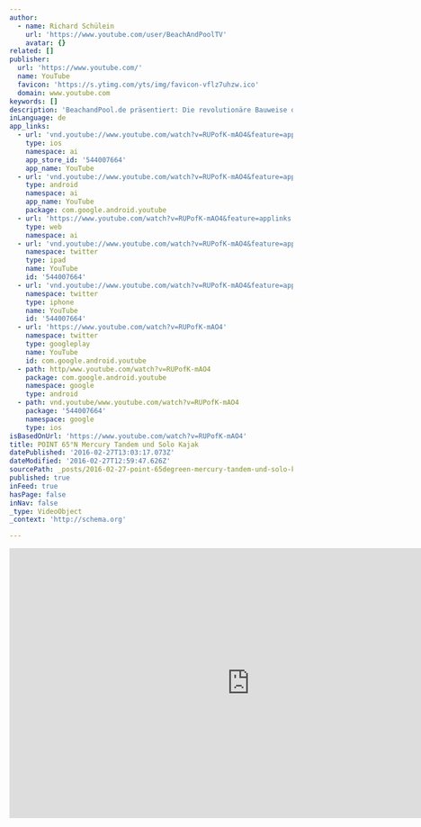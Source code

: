 ```yaml
---
author:
  - name: Richard Schülein
    url: 'https://www.youtube.com/user/BeachAndPoolTV'
    avatar: {}
related: []
publisher:
  url: 'https://www.youtube.com/'
  name: YouTube
  favicon: 'https://s.ytimg.com/yts/img/favicon-vflz7uhzw.ico'
  domain: www.youtube.com
keywords: []
description: 'BeachandPool.de präsentiert: Die revolutionäre Bauweise der bekannten Point65 Kajaks ist auch hier wieder erkennbar. Mit dem patentiertem „Snap-Tap"- System kann das Freizeitkajak in wenigen Sekunden von einem Einsitzer in einen Zweisitzer verwandelt werden. Durch das Schnellverschluss-System kann das Kajak problemlos in Ihren Kofferraum verstaut werden.'
inLanguage: de
app_links:
  - url: 'vnd.youtube://www.youtube.com/watch?v=RUPofK-mAO4&feature=applinks'
    type: ios
    namespace: ai
    app_store_id: '544007664'
    app_name: YouTube
  - url: 'vnd.youtube://www.youtube.com/watch?v=RUPofK-mAO4&feature=applinks'
    type: android
    namespace: ai
    app_name: YouTube
    package: com.google.android.youtube
  - url: 'https://www.youtube.com/watch?v=RUPofK-mAO4&feature=applinks'
    type: web
    namespace: ai
  - url: 'vnd.youtube://www.youtube.com/watch?v=RUPofK-mAO4&feature=applinks'
    namespace: twitter
    type: ipad
    name: YouTube
    id: '544007664'
  - url: 'vnd.youtube://www.youtube.com/watch?v=RUPofK-mAO4&feature=applinks'
    namespace: twitter
    type: iphone
    name: YouTube
    id: '544007664'
  - url: 'https://www.youtube.com/watch?v=RUPofK-mAO4'
    namespace: twitter
    type: googleplay
    name: YouTube
    id: com.google.android.youtube
  - path: http/www.youtube.com/watch?v=RUPofK-mAO4
    package: com.google.android.youtube
    namespace: google
    type: android
  - path: vnd.youtube/www.youtube.com/watch?v=RUPofK-mAO4
    package: '544007664'
    namespace: google
    type: ios
isBasedOnUrl: 'https://www.youtube.com/watch?v=RUPofK-mAO4'
title: POINT 65°N Mercury Tandem und Solo Kajak
datePublished: '2016-02-27T13:03:17.073Z'
dateModified: '2016-02-27T12:59:47.626Z'
sourcePath: _posts/2016-02-27-point-65degreen-mercury-tandem-und-solo-kajak.md
published: true
inFeed: true
hasPage: false
inNav: false
_type: VideoObject
_context: 'http://schema.org'

---
```

<iframe src="https://cdn.embedly.com/widgets/media.html?src=https%3A%2F%2Fwww.youtube.com%2Fembed%2FRUPofK-mAO4%3Ffeature%3Doembed&amp;url=https%3A%2F%2Fwww.youtube.com%2Fwatch%3Fv%3DRUPofK-mAO4&amp;image=https%3A%2F%2Fi.ytimg.com%2Fvi%2FRUPofK-mAO4%2Fhqdefault.jpg&amp;key=b7d04c9b404c499eba89ee7072e1c4f7&amp;type=text%2Fhtml&amp;schema=youtube" width="854" height="480" scrolling="no" frameborder="0" allowfullscreen="allowfullscreen" style=""></iframe>